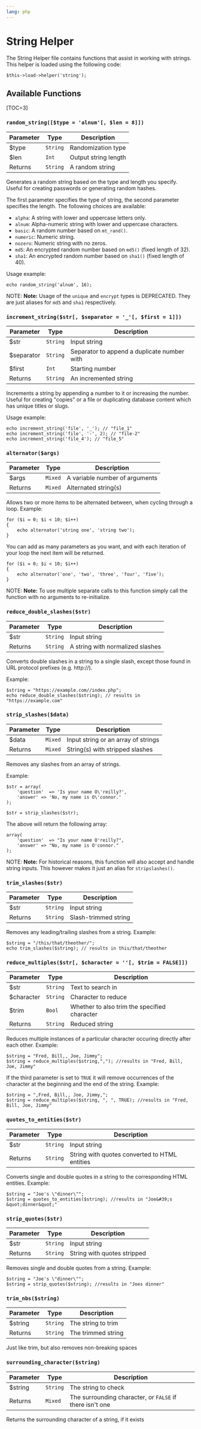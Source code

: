 ```yaml
---
lang: php
---
```


<!--
    This source file is part of the open source project
    ExpressionEngine User Guide (https://github.com/ExpressionEngine/ExpressionEngine-User-Guide)

    @link      https://expressionengine.com/
    @copyright Copyright (c) 2003-2019, EllisLab Corp. (https://ellislab.com)
    @license   https://expressionengine.com/license Licensed under Apache License, Version 2.0
-->

# String Helper

The String Helper file contains functions that assist in working with strings. This helper is loaded using the following code:

    $this->load->helper('string');

## Available Functions

[TOC=3]

### `random_string([$type = 'alnum'[, $len = 8]])`

| Parameter | Type     | Description          |
| --------- | -------- | -------------------- |
| \$type    | `String` | Randomization type   |
| \$len     | `Int`    | Output string length |
| Returns   | `String` | A random string      |

Generates a random string based on the type and length you specify. Useful for creating passwords or generating random hashes.

The first parameter specifies the type of string, the second parameter specifies the length. The following choices are available:

- `alpha`: A string with lower and uppercase letters only.
- `alnum`: Alpha-numeric string with lower and uppercase characters.
- `basic`: A random number based on `mt_rand()`.
- `numeric`: Numeric string.
- `nozero`: Numeric string with no zeros.
- `md5`: An encrypted random number based on `md5()` (fixed length of 32).
- `sha1`: An encrypted random number based on `sha1()` (fixed length of 40).

Usage example:

    echo random_string('alnum', 16);

NOTE: **Note:** Usage of the `unique` and `encrypt` types is DEPRECATED. They are just aliases for `md5` and `sha1` respectively.

### `increment_string($str[, $separator = '_'[, $first = 1]])`

| Parameter   | Type     | Description                                 |
| ----------- | -------- | ------------------------------------------- |
| \$str       | `String` | Input string                                |
| \$separator | `String` | Separator to append a duplicate number with |
| \$first     | `Int`    | Starting number                             |
| Returns     | `String` | An incremented string                       |

Increments a string by appending a number to it or increasing the number. Useful for creating "copies" or a file or duplicating database content which has unique titles or slugs.

Usage example:

    echo increment_string('file', '_'); // "file_1"
    echo increment_string('file', '-', 2); // "file-2"
    echo increment_string('file_4'); // "file_5"

### `alternator($args)`

| Parameter | Type    | Description                    |
| --------- | ------- | ------------------------------ |
| \$args    | `Mixed` | A variable number of arguments |
| Returns   | `Mixed` | Alternated string(s)           |

Allows two or more items to be alternated between, when cycling through a loop. Example:

    for ($i = 0; $i < 10; $i++)
    {     
        echo alternator('string one', 'string two');
    }

You can add as many parameters as you want, and with each iteration of your loop the next item will be returned.

    for ($i = 0; $i < 10; $i++)
    {     
        echo alternator('one', 'two', 'three', 'four', 'five');
    }

NOTE: **Note:** To use multiple separate calls to this function simply call the function with no arguments to re-initialize.

### `reduce_double_slashes($str)`

| Parameter | Type     | Description                      |
| --------- | -------- | -------------------------------- |
| \$str     | `String` | Input string                     |
| Returns   | `String` | A string with normalized slashes |

Converts double slashes in a string to a single slash, except those found in URL protocol prefixes (e.g. http://).

Example:

    $string = "https://example.com//index.php";
    echo reduce_double_slashes($string); // results in "https://example.com"

### `strip_slashes($data)`

| Parameter | Type    | Description                         |
| --------- | ------- | ----------------------------------- |
| \$data    | `Mixed` | Input string or an array of strings |
| Returns   | `Mixed` | String(s) with stripped slashes     |

Removes any slashes from an array of strings.

Example:

    $str = array(
        'question'  => 'Is your name O\'reilly?',
        'answer' => 'No, my name is O\'connor.'
    );

    $str = strip_slashes($str);

The above will return the following array:

    array(
        'question'  => "Is your name O'reilly?",
        'answer' => "No, my name is O'connor."
    );

NOTE: **Note:** For historical reasons, this function will also accept and handle string inputs. This however makes it just an alias for `stripslashes()`.

### `trim_slashes($str)`

| Parameter | Type     | Description          |
| --------- | -------- | -------------------- |
| \$str     | `String` | Input string         |
| Returns   | `String` | Slash-trimmed string |

Removes any leading/trailing slashes from a string. Example:

    $string = "/this/that/theother/";
    echo trim_slashes($string); // results in this/that/theother

### `reduce_multiples($str[, $character = ''[, $trim = FALSE]])`

| Parameter   | Type     | Description                                  |
| ----------- | -------- | -------------------------------------------- |
| \$str       | `String` | Text to search in                            |
| \$character | `String` | Character to reduce                          |
| \$trim      | `Bool`   | Whether to also trim the specified character |
| Returns     | `String` | Reduced string                               |

Reduces multiple instances of a particular character occuring directly after each other. Example:

    $string = "Fred, Bill,, Joe, Jimmy";
    $string = reduce_multiples($string,","); //results in "Fred, Bill, Joe, Jimmy"

If the third parameter is set to `TRUE` it will remove occurrences of the character at the beginning and the end of the string. Example:

    $string = ",Fred, Bill,, Joe, Jimmy,";
    $string = reduce_multiples($string, ", ", TRUE); //results in "Fred, Bill, Joe, Jimmy"

### `quotes_to_entities($str)`

| Parameter | Type     | Description                                   |
| --------- | -------- | --------------------------------------------- |
| \$str     | `String` | Input string                                  |
| Returns   | `String` | String with quotes converted to HTML entities |

Converts single and double quotes in a string to the corresponding HTML entities. Example:

    $string = "Joe's \"dinner\"";
    $string = quotes_to_entities($string); //results in "Joe&#39;s &quot;dinner&quot;"

### `strip_quotes($str)`

| Parameter | Type     | Description                 |
| --------- | -------- | --------------------------- |
| \$str     | `String` | Input string                |
| Returns   | `String` | String with quotes stripped |

Removes single and double quotes from a string. Example:

    $string = "Joe's \"dinner\"";
    $string = strip_quotes($string); //results in "Joes dinner"

### `trim_nbs($string)`

| Parameter | Type     | Description        |
| --------- | -------- | ------------------ |
| \$string  | `String` | The string to trim |
| Returns   | `String` | The trimmed string |

Just like trim, but also removes non-breaking spaces

### `surrounding_character($string)`

| Parameter | Type     | Description                                              |
| --------- | -------- | -------------------------------------------------------- |
| \$string  | `String` | The string to check                                      |
| Returns   | `Mixed`  | The surrounding character, or `FALSE` if there isn't one |

Returns the surrounding character of a string, if it exists
